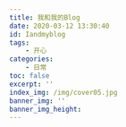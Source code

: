 ```yaml
---
title: 我和我的Blog
date: 2020-03-12 13:30:40
id: Iandmyblog
tags: 
    - 开心
categories: 
    - 日常
toc: false
excerpt: ''
index_img: /img/cover05.jpg
banner_img: ''
banner_img_height: 
---
```



<!-- more -->